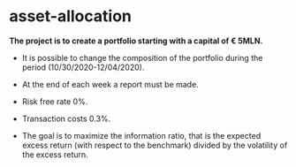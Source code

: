 # asset-allocation

**The project is to create a portfolio starting with a capital of € 5MLN.**

* It is possible to change the composition of the portfolio during the period (10/30/2020-12/04/2020).

* At the end of each week a report must be made.

* Risk free rate 0%.

* Transaction costs 0.3%.

* The goal is to maximize the information ratio, that is the expected excess return (with respect to the benchmark) divided by the volatility of the excess return. 
